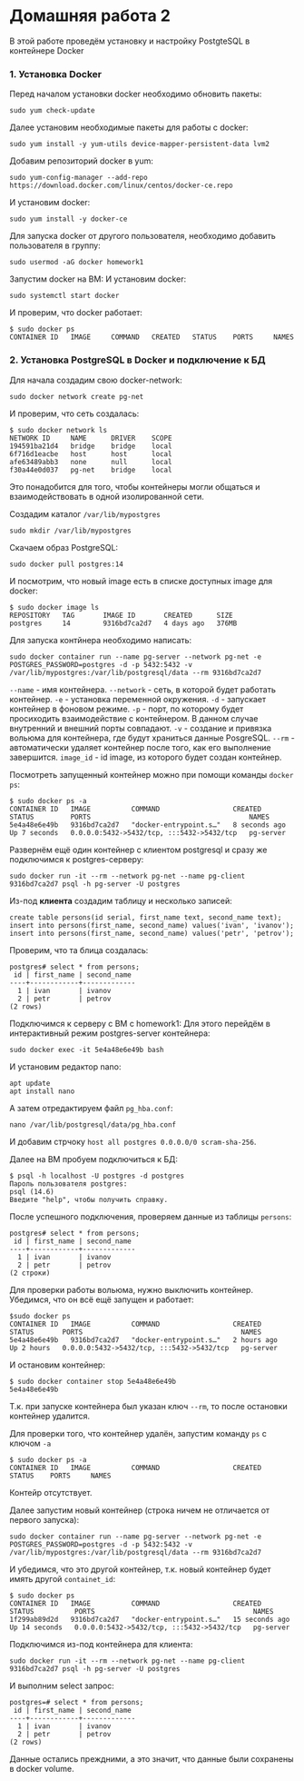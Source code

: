 # Домашняя работа 2

В этой работе проведём установку и настройку PostgteSQL в контейнере Docker


### 1. Установка Docker

Перед началом установки docker необходимо обновить пакеты:
```shell
sudo yum check-update
```

Далее установим необходимые пакеты для работы с docker: 
```shell
sudo yum install -y yum-utils device-mapper-persistent-data lvm2
```

Добавим репозиторий docker в yum:
```shell
sudo yum-config-manager --add-repo https://download.docker.com/linux/centos/docker-ce.repo
```

И установим docker:
```shell
sudo yum install -y docker-ce
```

Для запуска docker от другого пользователя, необходимо добавить пользователя в группу:
```shell
sudo usermod -aG docker homework1
```

Запустим docker на ВМ:
И установим docker:
```shell
sudo systemctl start docker
```

И проверим, что docker работает:
```shell
$ sudo docker ps
CONTAINER ID   IMAGE     COMMAND   CREATED   STATUS    PORTS     NAMES
```


### 2. Установка PostgreSQL в Docker и подключение к БД

Для начала создадим свою docker-network:
```shell
sudo docker network create pg-net
```

И проверим, что сеть создалась: 
```shell
$ sudo docker network ls
NETWORK ID     NAME      DRIVER    SCOPE
194591ba21d4   bridge    bridge    local
6f716d1eacbe   host      host      local
afe63489abb3   none      null      local
f30a44e0d037   pg-net    bridge    local
```
Это понадобится для того, чтобы контейнеры могли общаться и взаимодействовать 
в одной изолированной сети.


Создадим каталог `/var/lib/mypostgres`
```shell
sudo mkdir /var/lib/mypostgres
```

Скачаем образ PostgreSQL:
```shell
sudo docker pull postgres:14
```

И посмотрим, что новый image есть в списке доступных image для docker:
```shell
$ sudo docker image ls
REPOSITORY   TAG       IMAGE ID       CREATED      SIZE
postgres     14        9316bd7ca2d7   4 days ago   376MB
```

Для запуска контйнера необходимо написать: 
```shell
sudo docker container run --name pg-server --network pg-net -e POSTGRES_PASSWORD=postgres -d -p 5432:5432 -v /var/lib/mypostgres:/var/lib/postgresql/data --rm 9316bd7ca2d7
```
`--name` - имя контейнера.
`--network` - сеть, в которой будет работать контейнер.
`-e` - установка переменной окружения.
`-d` - запускает контейнер в фоновом режиме.
`-p` - порт, по которому будет просиходить взаимодействие с контейнером. В данном случае внутренний и внешний порты совпадают.
`-v` - создание и привязка вольюма для контейнера, где будут храниться данные PosgreSQL.
`--rm` - автоматически удаляет контейнер после того, как его выполнение завершится.
`image_id` - id image, из которого будет создан контейнер. 

Посмотреть запущенный контейнер можно при помощи команды `docker ps`:
```shell
$ sudo docker ps -a
CONTAINER ID   IMAGE          COMMAND                  CREATED          STATUS         PORTS                                       NAMES
5e4a48e6e49b   9316bd7ca2d7   "docker-entrypoint.s…"   8 seconds ago    Up 7 seconds   0.0.0.0:5432->5432/tcp, :::5432->5432/tcp   pg-server
```

Развернём ещё один контейнер с клиентом postgresql и сразу же подключимся к postgres-серверу:
```shell
sudo docker run -it --rm --network pg-net --name pg-client 9316bd7ca2d7 psql -h pg-server -U postgres
```

Из-под **клиента** создадим таблицу и несколько записей: 
```postgresql
create table persons(id serial, first_name text, second_name text); 
insert into persons(first_name, second_name) values('ivan', 'ivanov'); 
insert into persons(first_name, second_name) values('petr', 'petrov');
```

Проверим, что та блица создалась:
```postgresql
postgres# select * from persons;
 id | first_name | second_name 
----+------------+-------------
  1 | ivan       | ivanov
  2 | petr       | petrov
(2 rows)
```

Подключимся к серверу с ВМ с homework1:
Для этого перейдём в интерактивный режим postgres-server контейнера:
```shell
sudo docker exec -it 5e4a48e6e49b bash
```

И установим редактор nano:
```shell
apt update
apt install nano
```

А затем отредактируем файл `pg_hba.conf`:
```shell
nano /var/lib/postgresql/data/pg_hba.conf
```
И добавим стрчоку `host all postgres 0.0.0.0/0 scram-sha-256`.

Далее на ВМ пробуем подключиться к БД:
```shell
$ psql -h localhost -U postgres -d postgres
Пароль пользователя postgres: 
psql (14.6)
Введите "help", чтобы получить справку.
```

После успешного подключения, проверяем данные из таблицы `persons`:
```postgresql
postgres# select * from persons;
 id | first_name | second_name 
----+------------+-------------
  1 | ivan       | ivanov
  2 | petr       | petrov
(2 строки)
```

Для проверки работы вольюма, нужно выключить контейнер. 
Убедимся, что он всё ещё запущен и работает:
```shell
$sudo docker ps
CONTAINER ID   IMAGE          COMMAND                  CREATED       STATUS       PORTS                                       NAMES
5e4a48e6e49b   9316bd7ca2d7   "docker-entrypoint.s…"   2 hours ago   Up 2 hours   0.0.0.0:5432->5432/tcp, :::5432->5432/tcp   pg-server
````
И остановим контейнер:
```shell
$ sudo docker container stop 5e4a48e6e49b
5e4a48e6e49b
```
Т.к. при запуске контейнера был указан ключ `--rm`, то после остановки контейнер удалится.

Для проверки того, что контейнер удалён, запустим команду `ps` с ключом `-a`
```shell
$ sudo docker ps -a
CONTAINER ID   IMAGE          COMMAND                  CREATED       STATUS    PORTS     NAMES
```

Контейр отсутствует.

Далее запустим новый контейнер (строка ничем не отличается от первого запуска):
```shell
sudo docker container run --name pg-server --network pg-net -e POSTGRES_PASSWORD=postgres -d -p 5432:5432 -v /var/lib/mypostgres:/var/lib/postgresql/data --rm 9316bd7ca2d7
```

И убедимся, что это другой контейнер, т.к. новый контейнер будет имять другой `containet_id`:
```shell
$ sudo docker ps
CONTAINER ID   IMAGE          COMMAND                  CREATED          STATUS          PORTS                                       NAMES
1f299ab89d2d   9316bd7ca2d7   "docker-entrypoint.s…"   15 seconds ago   Up 14 seconds   0.0.0.0:5432->5432/tcp, :::5432->5432/tcp   pg-server
```

Подключимся из-под контейнера для клиента:
```shell
sudo docker run -it --rm --network pg-net --name pg-client 9316bd7ca2d7 psql -h pg-server -U postgres
```

И выполним select запрос:
```postgresql
postgres=# select * from persons;
 id | first_name | second_name 
----+------------+-------------
  1 | ivan       | ivanov
  2 | petr       | petrov
(2 rows)
```

Данные остались преждними, а это значит, что данные были сохранены в docker volume. 